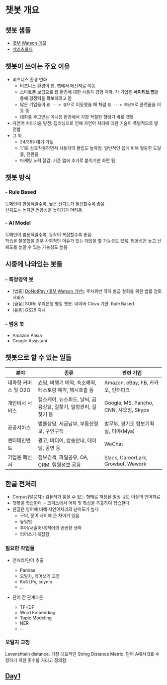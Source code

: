# 챗봇 개요

## 챗봇 샘플

- [IBM Watson 데모](https://watson-assistant-demo.ng.bluemix.net)
- [메리츠화재](https://www.merizfire.com/health-and-kids/accident/teeth-good.do#!/)

## 챗봇이 쓰이는 주요 이유

- 비즈니스 환경 변화
  - 비즈니스 환경이 웹, 앱에서 메신저로 이동
  - 스마트폰 보급으로 웹 환경에 대한 사용자 경험 저하, 각 기업은 **네이티브 앱**을 통해 경쟁력을 확보하려고 함
  - 많은 기업들이 `웹 ---> 앱`으로 이동했을 때 처럼 `앱 ---> 메신저`로 플랫폼을 이동 중
  - 대화를 주고받는 메시징 환경에서 가장 적절한 형태가 바로 챗봇
- 자연어 처리기술 발전: 딥러닝으로 인해 자연어 처리에 대한 기술이 폭발적으로 발전함
- 그 외
  - 24/365 대기 가능
  - 1:1로 상호작용하면서 사용자의 몰입도 높아짐. 일반적인 앱에 비해 월등한 도달률, 전환율
  - 마케팅 노력 절감: 기존 앱에 추가로 붙이기만 하면 됨

## 챗봇 방식

### - Rule Based

도메인이 한정적일수록, 높은 신뢰도가 필요할수록 좋음  
신뢰도는 높지만 범용성을 높이기가 어려움

### - AI Model

도메인이 범용적일수록, 동작이 복잡할수록 좋음.  
학습을 잘못했을 경우 사회적인 이슈가 있는 대답을 할 가능성도 있음.
범용성은 높고 신뢰도를 높일 수 있는 가능성도 높음

## 시중에 나와있는 봇들

### - 특정영역 봇

- [법률] [DoNotPay (IBM Watson 기반)](https://www.donotpay.com/): 주차위반 딱지 발급 철회를 위한 법률 검토 서비스
- [금융] SORi: 우리은행 뱅킹 챗봇. 네이버 Clova 기반. Rule Based
- [유통] GS25 지니

### - 범용 봇

- Amazon Alexa
- Google Assistant

## 챗봇으로 할 수 있는 일들

| 분야 | 종류 | 관련 기업 |
|----|----|----|
| 대화형 커머스 및 O2O | 쇼핑, 비행기 예약, 숙소예약, 레스토랑 예약, 택시호출 등 | Amazon, eBay, FB, 카카오, 인터파크 |
| 개인비서 서비스 | 헬스케어, 뉴스피드, 날씨, 금융상담, 길찾기, 일정관리, 길 찾기 등 | Google, MS, Pancho, CNN, 샤오빙, Skype |
| 공공서비스 | 법률상담, 세금납부, 부동산정보, 구인구직 | 법무부, 경기도 정보기획실, 미야(Mya) |
| 엔터테인먼트 | 광고, 미디어, 방송안내, 데이팅, 공연 등 | WeChat |
| 기업용 메신저 | 정보검색, 파일공유, OA, CRM, 팀원정보 공유 | Slack, CareerLark, Growbot, Wework |

## 한글 전처리

- Corpus(말뭉치): 컴퓨터가 읽을 수 있는 형태로 저장된 일정 규모 이상의 언어자료
- 챗봇을 학습한다 = 코퍼스에서 어휘 및 특성을 추출하여 학습한다
- 한글은 영어에 비해 자연어처리의 난이도가 높다
  - 구어, 문어 사이에 큰 차이가 있음
  - 높임법
  - 주어/서술어/목적어의 빈번한 생략
  - 띄어쓰기 복잡함

### 필요한 작업들

- 전처리/단어 추출
  - Pandas
  - 오탈자, 띄어쓰기 교정
  - KoNLPy, soynlp
  - ...

- 단어 간 관계추론
  - TF-IDF
  - Word Embedding
  - Topic Modeling
  - NER
  - ...

### 오탈자 교정

Levenshtein distance. 가장 대표적인 String Distance Metric. 단어 A에서 B로 수정하기 위한 횟수를 거리고 정의함.

## [Day1](day1)